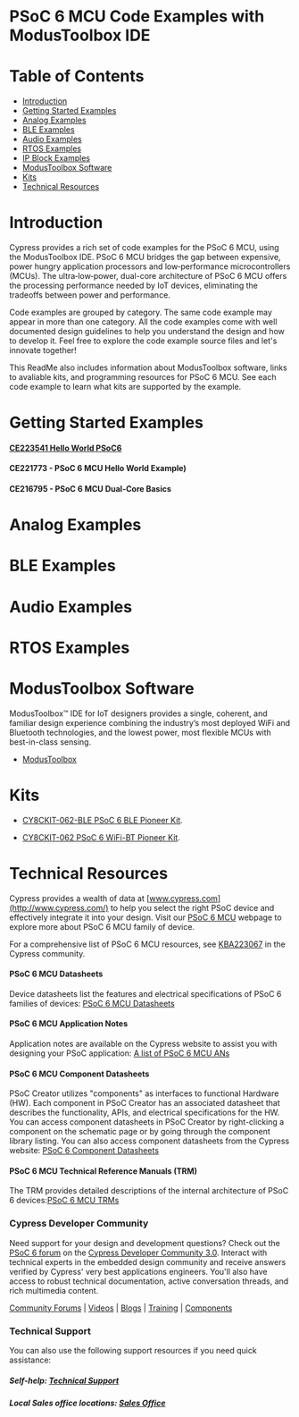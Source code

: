 # PSoC 6 MCU Code Examples with ModusToolbox IDE

# Table of Contents

* [Introduction](#introduction)
* [Getting Started Examples](#getting-started-examples)
* [Analog Examples](#analog-examples)
* [BLE Examples](#ble-examples)
* [Audio Examples](#audio-examples)
* [RTOS Examples](#rtos-examples)
* [IP Block Examples](IP-block-examples)
* [ModusToolbox Software](#modustoolbox-software)
* [Kits](#kits)
* [Technical Resources](#technical-resources)

# Introduction

Cypress provides a rich set of code examples for the PSoC 6 MCU, using the ModusToolbox IDE. PSoC 6 MCU bridges the gap between expensive, power hungry application processors and low‑performance microcontrollers (MCUs). The ultra‑low‑power, dual-core architecture of PSoC 6 MCU offers the processing performance needed by IoT devices, eliminating the tradeoffs between power and performance.

Code examples are grouped by category. The same code example may appear in more than one category. All the code examples come with well documented design guidelines to help you understand the design and how to develop it. Feel free to explore the code example source files and let's innovate together! 

This ReadMe also includes information about ModusToolbox software, links to avaliable kits, and programming resources for PSoC 6 MCU. See each code example to learn what kits are supported by the example.

# Getting Started Examples
#### [CE223541 Hello World PSoC6](https://github.com/JimTrudeau/CE223541-HelloWorld-PSoC6)
#### CE221773 - PSoC 6 MCU Hello World Example)
#### CE216795 - PSoC 6 MCU Dual-Core Basics

# Analog Examples

# BLE Examples

# Audio Examples

# RTOS Examples



# ModusToolbox Software

ModusToolbox™ IDE for IoT designers provides a single, coherent, and familiar design experience combining the industry’s most deployed WiFi and Bluetooth technologies, and the lowest power, most flexible MCUs with best-in-class sensing.

* [ModusToolbox](http://www.cypress.com/products/modustoolbox-integrated-design-environment-ide)

# Kits
* [CY8CKIT-062-BLE PSoC 6 BLE Pioneer Kit](http://www.cypress.com/documentation/development-kitsboards/psoc-6-ble-pioneer-kit).

* [CY8CKIT-062 PSoC 6 WiFi-BT Pioneer Kit](http://www.cypress.com/documentation/development-kitsboards/psoc-6-wifi-bt-pioneer-kit). 

# Technical Resources

Cypress provides a wealth of data at [www.cypress.com](http://www.cypress.com/) to help you select the right PSoC device and effectively integrate it into your design. Visit our [PSoC 6 MCU](http://www.cypress.com/products/32-bit-arm-cortex-m4-psoc-6) webpage to explore more about PSoC 6 MCU family of device.

For a comprehensive list of PSoC 6 MCU resources, see [KBA223067](https://community.cypress.com/docs/DOC-14644) in the Cypress community.

#### PSoC 6 MCU Datasheets
Device datasheets list the features and electrical specifications of PSoC 6 families of devices: [PSoC 6 MCU Datasheets](http://www.cypress.com/search/all?f%5B0%5D=meta_type%3Atechnical_documents&f%5B1%5D=resource_meta_type%3A575&f%5B2%5D=field_related_products%3A114026)
#### PSoC 6 MCU Application Notes
Application notes are available on the Cypress website to assist you with designing your PSoC application: [A list of PSoC 6 MCU ANs](http://www.cypress.com/psoc6an)
#### PSoC 6 MCU Component Datasheets
PSoC Creator utilizes "components" as interfaces to functional Hardware (HW). Each component in PSoC Creator has an associated datasheet that describes the functionality, APIs, and electrical specifications for the HW. You can access component datasheets in PSoC Creator by right-clicking a component on the schematic page or by going through the component library listing. You can also access component datasheets from the Cypress website: [PSoC 6 Component Datasheets](http://www.cypress.com/documentation/component-datasheets)
#### PSoC 6 MCU Technical Reference Manuals (TRM)
The TRM provides detailed descriptions of the internal architecture of PSoC 6 devices:[PSoC 6 MCU TRMs](http://www.cypress.com/psoc6trm)

### Cypress Developer Community ##

Need support for your design and development questions? Check out the [PSoC 6 forum](https://community.cypress.com/community/psoc-6) on the [Cypress Developer Community 3.0](https://community.cypress.com/welcome). Interact with technical experts in the embedded design community and receive answers verified by Cypress' very best applications engineers. You'll also have access to robust technical documentation, active conversation threads, and rich multimedia content.

[Community Forums](https://community.cypress.com/welcome) | [Videos](http://www.cypress.com/video-library) | [Blogs](http://www.cypress.com/blog) | [Training](http://www.cypress.com/training) | [Components](http://www.cypress.com/cdc/community-components)

### Technical Support 

You can also use the following support resources if you need quick assistance:
##### Self-help: [Technical Support](http://www.cypress.com/support)
##### Local Sales office locations: [Sales Office](http://www.cypress.com/about-us/sales-offices)
